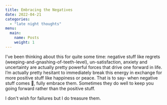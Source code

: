 ```yaml
---
title: Embracing the Negatives
date: 2022-04-21
categories:
  - "late night thoughts"
menu:
  main:
    name: Posts
    weight: 1
---
```


I've been thinking about this for quite some time: negative stuff like regrets (weeping-and-gnashing-of-teeth-level), un-satisfaction, anxiety and uncertainty are actually pretty powerful forces that drive one forward in life. I’m actually pretty hesitant to immediately break this energy in exchange for more positive stuff like happiness or peace. That is to say- when negative stuff comes 🌊, fully embrace them. Sometimes they do well to keep you going forward rather than the positive stuff.

I don't wish for failures but I do treasure them.

<!--more-->